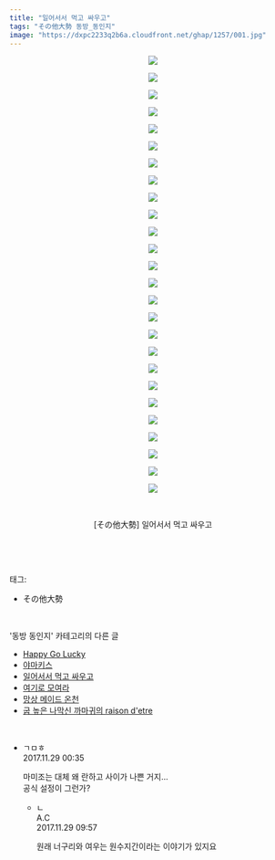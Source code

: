 ```yaml
---
title: "일어서서 먹고 싸우고"
tags: "その他大勢 동방_동인지"
image: "https://dxpc2233q2b6a.cloudfront.net/ghap/1257/001.jpg"
---
```

<div class="article">
<p style="text-align: center; clear: none; float: none;"><img src="{{ site.imgserver3 }}/ghap/1257/001.jpg"/></p>
<p style="text-align: center; clear: none; float: none;"><img src="{{ site.imgserver3 }}/ghap/1257/002.jpg"/></p>
<p style="text-align: center; clear: none; float: none;"><img src="{{ site.imgserver3 }}/ghap/1257/003.jpg"/></p>
<p style="text-align: center; clear: none; float: none;"><img src="{{ site.imgserver3 }}/ghap/1257/004.jpg"/></p>
<p style="text-align: center; clear: none; float: none;"><img src="{{ site.imgserver3 }}/ghap/1257/005.jpg"/></p>
<p style="text-align: center; clear: none; float: none;"><img src="{{ site.imgserver3 }}/ghap/1257/006.jpg"/></p>
<p style="text-align: center; clear: none; float: none;"><img src="{{ site.imgserver3 }}/ghap/1257/007.jpg"/></p>
<p style="text-align: center; clear: none; float: none;"><img src="{{ site.imgserver3 }}/ghap/1257/008.jpg"/></p>
<p style="text-align: center; clear: none; float: none;"><img src="{{ site.imgserver3 }}/ghap/1257/009.jpg"/></p>
<p style="text-align: center; clear: none; float: none;"><img src="{{ site.imgserver3 }}/ghap/1257/010.jpg"/></p>
<p style="text-align: center; clear: none; float: none;"><img src="{{ site.imgserver3 }}/ghap/1257/011.jpg"/></p>
<p style="text-align: center; clear: none; float: none;"><img src="{{ site.imgserver3 }}/ghap/1257/012.jpg"/></p>
<p style="text-align: center; clear: none; float: none;"><img src="{{ site.imgserver3 }}/ghap/1257/013.jpg"/></p>
<p style="text-align: center; clear: none; float: none;"><img src="{{ site.imgserver3 }}/ghap/1257/014.jpg"/></p>
<p style="text-align: center; clear: none; float: none;"><img src="{{ site.imgserver3 }}/ghap/1257/015.jpg"/></p>
<p style="text-align: center; clear: none; float: none;"><img src="{{ site.imgserver3 }}/ghap/1257/016.jpg"/></p>
<p style="text-align: center; clear: none; float: none;"><img src="{{ site.imgserver3 }}/ghap/1257/017.jpg"/></p>
<p style="text-align: center; clear: none; float: none;"><img src="{{ site.imgserver3 }}/ghap/1257/018.jpg"/></p>
<p style="text-align: center; clear: none; float: none;"><img src="{{ site.imgserver3 }}/ghap/1257/019.jpg"/></p>
<p style="text-align: center; clear: none; float: none;"><img src="{{ site.imgserver3 }}/ghap/1257/020.jpg"/></p>
<p style="text-align: center; clear: none; float: none;"><img src="{{ site.imgserver3 }}/ghap/1257/021.jpg"/></p>
<p style="text-align: center; clear: none; float: none;"><img src="{{ site.imgserver3 }}/ghap/1257/022.jpg"/></p>
<p style="text-align: center; clear: none; float: none;"><img src="{{ site.imgserver3 }}/ghap/1257/023.jpg"/></p>
<p style="text-align: center; clear: none; float: none;"><img src="{{ site.imgserver3 }}/ghap/1257/024.jpg"/></p>
<p style="text-align: center; clear: none; float: none;"><img src="{{ site.imgserver3 }}/ghap/1257/025.jpg"/></p>
<p style="text-align: center; clear: none; float: none;"><img src="{{ site.imgserver3 }}/ghap/1257/026.jpg"/></p>
<p style="text-align: center; clear: none; float: none;"><br/></p>
<p style="text-align: center; clear: none; float: none;">[その他大勢] 일어서서 먹고 싸우고</p>
<p><br/></p>
</div><br/>
<div class="tagTrail">
<p>태그: </p>
<ul>
<li>その他大勢</li>
</ul>
</div><br/>
<div class="another">
<p>'동방 동인지' 카테고리의 다른 글</p>
<ul>
<li><a href="/ghap_1260">Happy Go Lucky</a></li>
<li><a href="/ghap_1259">야마키스</a></li>
<li><a href="/ghap_1257">일어서서 먹고 싸우고</a></li>
<li><a href="/ghap_1256">여기로 모여라</a></li>
<li><a href="/ghap_1255">망상 메이드 온천</a></li>
<li><a href="/ghap_1253">굽 높은 나막신 까마귀의 raison d'etre</a></li>
</ul>
</div><br/>
<div class="cb_module cb_fluid">
<div class="cb_wrt cb_profile">
<div class="comment">
<ul>
<li class="cb_thumb_off" id="comment15140314">
<div class="cb_comment_area">
<div class="cb_info_area">
<div class="cb_section">
<span class="cb_nick_name">ㄱㅁㅎ</span>
</div>
<div class="cb_section">
<span class="cb_date">2017.11.29 00:35 </span>
</div>
</div>
<div class="cb_dsc_comment">
<p class="cb_dsc">
											마미조는 대체 왜 란하고 사이가 나쁜 거지...<br/>
공식 설정이 그런가?
										</p>
</div>
<ul>
<li class="cb_thumb_off" id="comment15140512">
<span class="cb_bu_subnode">ㄴ</span>
<div class="cb_comment_area">
<div class="cb_info_area">
<div class="cb_section">
<span class="cb_nick_name">A.C</span>
</div>
<div class="cb_section">
<span class="cb_date">2017.11.29 09:57 </span>
</div>
</div>
<div class="cb_dsc_comment">
<p class="cb_dsc">
																원래 너구리와 여우는 원수지간이라는 이야기가 있지요
															</p>
</div>
</div>
</li>
</ul>
</div></li>
</ul>
</div>
</div><!-- commentList close -->
</div><br/>

